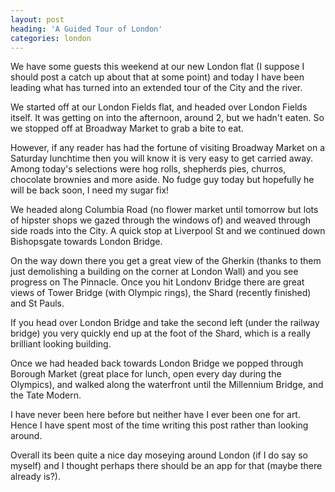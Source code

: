 ```yaml
---
layout: post
heading: 'A Guided Tour of London'
categories: london
---
```


We have some guests this weekend at our new London flat (I suppose I should post a catch up about that at some point) and today I have been leading what has turned into an extended tour of the City and the river.<br> 

We started off at our London Fields flat, and headed over London Fields itself. It was getting on into the afternoon, around 2, but we hadn't eaten. So we stopped off at Broadway Market to grab a bite to eat. 

However, if any reader has had the fortune of visiting Broadway Market on a Saturday lunchtime then you will know it is very easy to get carried away. Among today's selections were hog rolls, shepherds pies, churros, chocolate brownies and more aside. No fudge guy today but hopefully he will be back soon, I need my sugar fix! 

We headed along Columbia Road (no flower market until tomorrow but lots of hipster shops we gazed through the windows of) and weaved through side roads into the City. A quick stop at Liverpool St and we continued down Bishopsgate towards London Bridge. 

On the way down there you get a great view of the Gherkin (thanks to them just demolishing a building on the corner at London Wall) and you see progress on The Pinnacle. Once you hit Londonv Bridge there are great views of Tower Bridge (with Olympic rings), the Shard (recently finished) and St Pauls.

<!-- Replace missing image from http://media.chris-alexander.co.uk/wp-content/uploads/2012/07/wpid-IMG_20120707_1639501.jpg -->

If you head over London Bridge and take the second left (under the railway bridge) you very quickly end up at the foot of the Shard, which is a really brilliant looking building. 

<!-- Replace missing image from http://media.chris-alexander.co.uk/wp-content/uploads/2012/07/wpid-IMG_20120707_1659441.jpg -->

Once we had headed back towards London Bridge we popped through Borough Market (great place for lunch, open every day during the Olympics), and walked along the waterfront until the Millennium Bridge, and the Tate Modern. 

<!-- Replace missing image from http://media.chris-alexander.co.uk/wp-content/uploads/2012/07/wpid-IMG_20120707_1733071.jpg -->

<!-- Replace missing image from http://media.chris-alexander.co.uk/wp-content/uploads/2012/07/wpid-IMG_20120707_1749351.jpg -->

I have never been here before but neither have I ever been one for art. Hence I have spent most of the time writing this post rather than looking around. 

Overall its been quite a nice day moseying around London (if I do say so myself) and I thought perhaps there should be an app for that (maybe there already is?).
